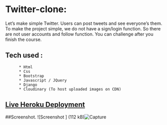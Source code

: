 # Twitter-clone:
Let’s make simple Twitter. Users can post tweets and see everyone’s them.
                To make the project simple, we do not have a sign/login function.
                So there are not user accounts and follow function. You can challenge after you finish the course.
## Tech used :
          * Html
          * Css
          * Bootstrap
          * Javascript / JQuery
          * Django
          * Cloudinary (To host uploaded images on CDN)

## [Live Heroku Deployment]()

##Screenshot.
![Screenshot ]
(112 kB)![Capture](https://user-images.githubusercontent.com/109710094/195743006-0a1f8e0b-d241-42da-812a-32ccfd2b505b.PNG)

